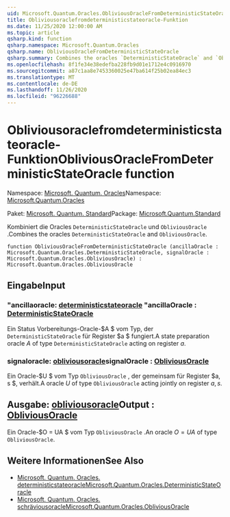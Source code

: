 ```yaml
---
uid: Microsoft.Quantum.Oracles.ObliviousOracleFromDeterministicStateOracle
title: Obliviousoraclefromdeterministicstateoracle-Funktion
ms.date: 11/25/2020 12:00:00 AM
ms.topic: article
qsharp.kind: function
qsharp.namespace: Microsoft.Quantum.Oracles
qsharp.name: ObliviousOracleFromDeterministicStateOracle
qsharp.summary: Combines the oracles `DeterministicStateOracle` and `ObliviousOracle`.
ms.openlocfilehash: 8f1fe34e38edefba228fb9d01e1712e4c0916970
ms.sourcegitcommit: a87c1aa8e7453360025e47ba614f25b02ea84ec3
ms.translationtype: MT
ms.contentlocale: de-DE
ms.lasthandoff: 11/26/2020
ms.locfileid: "96226688"
---
```

# <a name="obliviousoraclefromdeterministicstateoracle-function"></a><span data-ttu-id="751ea-102">Obliviousoraclefromdeterministicstateoracle-Funktion</span><span class="sxs-lookup"><span data-stu-id="751ea-102">ObliviousOracleFromDeterministicStateOracle function</span></span>

<span data-ttu-id="751ea-103">Namespace: [Microsoft. Quantum. Oracles](xref:Microsoft.Quantum.Oracles)</span><span class="sxs-lookup"><span data-stu-id="751ea-103">Namespace: [Microsoft.Quantum.Oracles](xref:Microsoft.Quantum.Oracles)</span></span>

<span data-ttu-id="751ea-104">Paket: [Microsoft. Quantum. Standard](https://nuget.org/packages/Microsoft.Quantum.Standard)</span><span class="sxs-lookup"><span data-stu-id="751ea-104">Package: [Microsoft.Quantum.Standard](https://nuget.org/packages/Microsoft.Quantum.Standard)</span></span>


<span data-ttu-id="751ea-105">Kombiniert die Oracles `DeterministicStateOracle` und `ObliviousOracle` .</span><span class="sxs-lookup"><span data-stu-id="751ea-105">Combines the oracles `DeterministicStateOracle` and `ObliviousOracle`.</span></span>

```qsharp
function ObliviousOracleFromDeterministicStateOracle (ancillaOracle : Microsoft.Quantum.Oracles.DeterministicStateOracle, signalOracle : Microsoft.Quantum.Oracles.ObliviousOracle) : Microsoft.Quantum.Oracles.ObliviousOracle
```


## <a name="input"></a><span data-ttu-id="751ea-106">Eingabe</span><span class="sxs-lookup"><span data-stu-id="751ea-106">Input</span></span>

### <a name="ancillaoracle--deterministicstateoracle"></a><span data-ttu-id="751ea-107">"ancillaoracle: [deterministicstateoracle](xref:Microsoft.Quantum.Oracles.DeterministicStateOracle) "</span><span class="sxs-lookup"><span data-stu-id="751ea-107">ancillaOracle : [DeterministicStateOracle](xref:Microsoft.Quantum.Oracles.DeterministicStateOracle)</span></span>

<span data-ttu-id="751ea-108">Ein Status Vorbereitungs-Oracle-$A $ vom Typ, der `DeterministicStateOracle` für Register $a $ fungiert.</span><span class="sxs-lookup"><span data-stu-id="751ea-108">A state preparation oracle $A$ of type `DeterministicStateOracle` acting on register $a$.</span></span>


### <a name="signaloracle--obliviousoracle"></a><span data-ttu-id="751ea-109">signaloracle: [obliviousoracle](xref:Microsoft.Quantum.Oracles.ObliviousOracle)</span><span class="sxs-lookup"><span data-stu-id="751ea-109">signalOracle : [ObliviousOracle](xref:Microsoft.Quantum.Oracles.ObliviousOracle)</span></span>

<span data-ttu-id="751ea-110">Ein Oracle-$U $ vom Typ `ObliviousOracle` , der gemeinsam für Register $a, s $, verhält.</span><span class="sxs-lookup"><span data-stu-id="751ea-110">A oracle $U$ of type `ObliviousOracle` acting jointly on register $a,s$.</span></span>



## <a name="output--obliviousoracle"></a><span data-ttu-id="751ea-111">Ausgabe: [obliviousoracle](xref:Microsoft.Quantum.Oracles.ObliviousOracle)</span><span class="sxs-lookup"><span data-stu-id="751ea-111">Output : [ObliviousOracle](xref:Microsoft.Quantum.Oracles.ObliviousOracle)</span></span>

<span data-ttu-id="751ea-112">Ein Oracle-$O = UA $ vom Typ `ObliviousOracle` .</span><span class="sxs-lookup"><span data-stu-id="751ea-112">An oracle $O=UA$ of type `ObliviousOracle`.</span></span>

## <a name="see-also"></a><span data-ttu-id="751ea-113">Weitere Informationen</span><span class="sxs-lookup"><span data-stu-id="751ea-113">See Also</span></span>

- [<span data-ttu-id="751ea-114">Microsoft. Quantum. Oracles. deterministicstateoracle</span><span class="sxs-lookup"><span data-stu-id="751ea-114">Microsoft.Quantum.Oracles.DeterministicStateOracle</span></span>](xref:Microsoft.Quantum.Oracles.DeterministicStateOracle)
- [<span data-ttu-id="751ea-115">Microsoft. Quantum. Oracles. schräviousoracle</span><span class="sxs-lookup"><span data-stu-id="751ea-115">Microsoft.Quantum.Oracles.ObliviousOracle</span></span>](xref:Microsoft.Quantum.Oracles.ObliviousOracle)